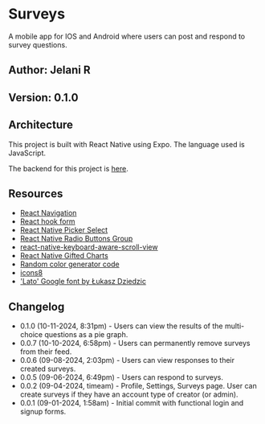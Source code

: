 # Surveys

A mobile app for IOS and Android where users can post and respond to survey questions.

## Author: Jelani R

## Version: 0.1.0

## Architecture

This project is built with React Native using Expo. The language used is JavaScript.

The backend for this project is [here](https://github.com/Jchips/surveys-api).

## Resources

- [React Navigation](https://reactnavigation.org/docs/stack-navigator/)
- [React hook form](https://react-hook-form.com/)
- [React Native Picker Select](https://www.npmjs.com/package/react-native-picker-select/v/8.0.0)
- [React Native Radio Buttons Group](https://www.npmjs.com/package/react-native-radio-buttons-group)
- [react-native-keyboard-aware-scroll-view](https://www.npmjs.com/package/react-native-keyboard-aware-scroll-view)
- [React Native Gifted Charts](https://www.npmjs.com/package/react-native-gifted-charts)
- [Random color generator code](https://commerce.nearform.com/open-source/victory-native/docs/polar/pie/pie-charts)
- [icons8](https://icons8.com/)
- ['Lato' Google font by Łukasz Dziedzic](https://fonts.google.com/specimen/Lato?query=lato)

## Changelog

- 0.1.0 (10-11-2024, 8:31pm) - Users can view the results of the multi-choice questions as a pie graph.
- 0.0.7 (10-10-2024, 6:58pm) - Users can permanently remove surveys from their feed.
- 0.0.6 (09-08-2024, 2:03pm) - Users can view responses to their created surveys.
- 0.0.5 (09-06-2024, 6:49pm) - Users can respond to surveys.
- 0.0.2 (09-04-2024, timeam) - Profile, Settings, Surveys page. User can create surveys if they have an account type of creator (or admin).
- 0.0.1 (09-01-2024, 1:58am) - Initial commit with functional login and signup forms.
